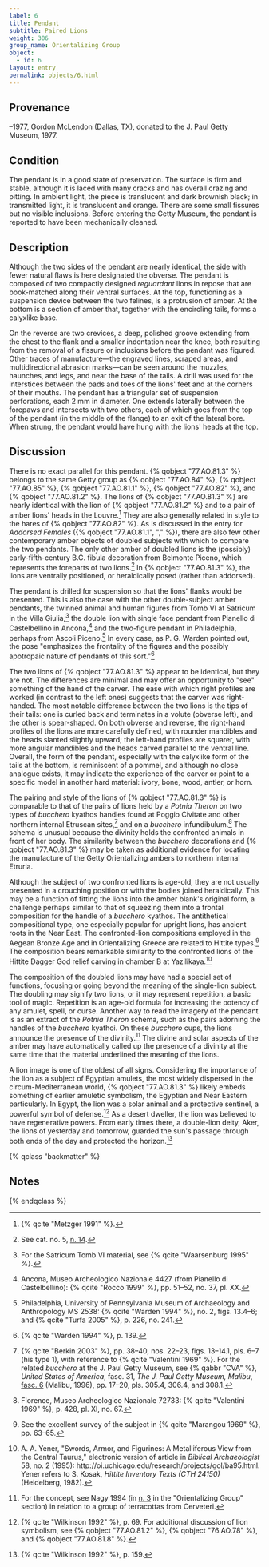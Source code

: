 ```yaml
---
label: 6
title: Pendant
subtitle: Paired Lions
weight: 306
group_name: Orientalizing Group
object:
  - id: 6
layout: entry
permalink: objects/6.html
---
```


## Provenance

–1977, Gordon McLendon (Dallas, TX), donated to the J. Paul Getty Museum, 1977.

## Condition

The pendant is in a good state of preservation. The surface is firm and stable, although it is laced with many cracks and has overall crazing and pitting. In ambient light, the piece is translucent and dark brownish black; in transmitted light, it is translucent and orange. There are some small fissures but no visible inclusions. Before entering the Getty Museum, the pendant is reported to have been mechanically cleaned.

## Description

Although the two sides of the pendant are nearly identical, the side with fewer natural flaws is here designated the obverse. The pendant is composed of two compactly designed *reguardant* lions in repose that are book-matched along their ventral surfaces. At the top, functioning as a suspension device between the two felines, is a protrusion of amber. At the bottom is a section of amber that, together with the encircling tails, forms a calyxlike base.

On the reverse are two crevices, a deep, polished groove extending from the chest to the flank and a smaller indentation near the knee, both resulting from the removal of a fissure or inclusions before the pendant was figured. Other traces of manufacture—the engraved lines, scraped areas, and multidirectional abrasion marks—can be seen around the muzzles, haunches, and legs, and near the base of the tails. A drill was used for the interstices between the pads and toes of the lions' feet and at the corners of their mouths. The pendant has a triangular set of suspension perforations, each 2 mm in diameter. One extends laterally between the forepaws and intersects with two others, each of which goes from the top of the pendant (in the middle of the flange) to an exit of the lateral bore. When strung, the pendant would have hung with the lions' heads at the top.

## Discussion

There is no exact parallel for this pendant. {% qobject "77.AO.81.3" %} belongs to the same Getty group as {% qobject "77.AO.84" %}, {% qobject "77.AO.85" %}, {% qobject "77.AO.81.1" %}, {% qobject "77.AO.82" %}, and {% qobject "77.AO.81.2" %}. The lions of {% qobject "77.AO.81.3" %} are nearly identical with the lion of {% qobject "77.AO.81.2" %} and to a pair of amber lions' heads in the Louvre.[^1] They are also generally related in style to the hares of {% qobject "77.AO.82" %}. As is discussed in the entry for *Addorsed Females* ({% qobject "77.AO.81.1", "," %}), there are also few other contemporary amber objects of doubled subjects with which to compare the two pendants. The only other amber of doubled lions is the (possibly) early-fifth-century B.C. fibula decoration from Belmonte Piceno, which represents the foreparts of two lions.[^2] In {% qobject "77.AO.81.3" %}, the lions are ventrally positioned, or heraldically posed (rather than addorsed).

The pendant is drilled for suspension so that the lions' flanks would be presented. This is also the case with the other double-subject amber pendants, the twinned animal and human figures from Tomb VI at Satricum in the Villa Giulia,[^3] the double lion with single face pendant from Pianello di Castelbellino in Ancona,[^4] and the two-figure pendant in Philadelphia, perhaps from Ascoli Piceno.[^5] In every case, as P. G. Warden pointed out, the pose "emphasizes the frontality of the figures and the possibly apotropaic nature of pendants of this sort."[^6]

The two lions of {% qobject "77.AO.81.3" %} appear to be identical, but they are not. The differences are minimal and may offer an opportunity to "see" something of the hand of the carver. The ease with which right profiles are worked (in contrast to the left ones) suggests that the carver was right-handed. The most notable difference between the two lions is the tips of their tails: one is curled back and terminates in a volute (obverse left), and the other is spear-shaped. On both obverse and reverse, the right-hand profiles of the lions are more carefully defined, with rounder mandibles and the heads slanted slightly upward; the left-hand profiles are squarer, with more angular mandibles and the heads carved parallel to the ventral line. Overall, the form of the pendant, especially with the calyxlike form of the tails at the bottom, is reminiscent of a pommel, and although no close analogue exists, it may indicate the experience of the carver or point to a specific model in another hard material: ivory, bone, wood, antler, or horn.

The pairing and style of the lions of {% qobject "77.AO.81.3" %} is comparable to that of the pairs of lions held by a *Potnia Theron* on two types of *bucchero* kyathos handles found at Poggio Civitate and other northern internal Etruscan sites,[^7] and on a *bucchero* infundibulum.[^8] The schema is unusual because the divinity holds the confronted animals in front of her body. The similarity between the *bucchero* decorations and {% qobject "77.AO.81.3" %} may be taken as additional evidence for locating the manufacture of the Getty Orientalizing ambers to northern internal Etruria.

Although the subject of two confronted lions is age-old, they are not usually presented in a crouching position or with the bodies joined heraldically. This may be a function of fitting the lions into the amber blank's original form, a challenge perhaps similar to that of squeezing them into a frontal composition for the handle of a *bucchero* kyathos. The antithetical compositional type, one especially popular for upright lions, has ancient roots in the Near East. The confronted-lion compositions employed in the Aegean Bronze Age and in Orientalizing Greece are related to Hittite types.[^9] The composition bears remarkable similarity to the confronted lions of the Hittite Dagger God relief carving in chamber B at Yazilikaya.[^10]

The composition of the doubled lions may have had a special set of functions, focusing or going beyond the meaning of the single-lion subject. The doubling may signify two lions, or it may represent repetition, a basic tool of magic. Repetition is an age-old formula for increasing the potency of any amulet, spell, or curse. Another way to read the imagery of the pendant is as an extract of the *Potnia Theron* schema, such as the pairs adorning the handles of the *bucchero* kyathoi. On these *bucchero* cups, the lions announce the presence of the divinity.[^11] The divine and solar aspects of the amber may have automatically called up the presence of a divinity at the same time that the material underlined the meaning of the lions.

A lion image is one of the oldest of all signs. Considering the importance of the lion as a subject of Egyptian amulets, the most widely dispersed in the circum-Mediterranean world, {% qobject "77.AO.81.3" %} likely embeds something of earlier amuletic symbolism, the Egyptian and Near Eastern particularly. In Egypt, the lion was a solar animal and a protective sentinel, a powerful symbol of defense.[^12] As a desert dweller, the lion was believed to have regenerative powers. From early times there, a double-lion deity, Aker, the lions of yesterday and tomorrow, guarded the sun's passage through both ends of the day and protected the horizon.[^13]

{% qclass "backmatter" %}
## Notes
{% endqclass %}

[^1]: {% qcite "Metzger 1991" %}.

[^2]: See cat. no. 5, [n. 14](/objects/5/#fn:14).

[^3]: For the Satricum Tomb VI material, see {% qcite "Waarsenburg 1995" %}.

[^4]: Ancona, Museo Archeologico Nazionale 4427 (from Pianello di Castelbellino): {% qcite "Rocco 1999" %}, pp. 51–52, no. 37, pl. XX.

[^5]: Philadelphia, University of Pennsylvania Museum of Archaeology and Anthropology MS 2538: {% qcite "Warden 1994" %}, no. 2, figs. 13.4–6; and {% qcite "Turfa 2005" %}, p. 226, no. 241.

[^6]: {% qcite "Warden 1994" %}, p. 139.

[^7]: {% qcite "Berkin 2003" %}, pp. 38–40, nos. 22–23, figs. 13–14.1, pls. 6–7 (his type 1), with reference to {% qcite "Valentini 1969" %}. For the related *bucchero* at the J. Paul Getty Museum, see {% qabbr "CVA" %}, *United States of America*, fasc. 31, *The J. Paul Getty Museum, Malibu*, [fasc. 6](https://www.getty.edu/publications/virtuallibrary/0892362936.html) (Malibu, 1996), pp. 17–20, pls. 305.4, 306.4, and 308.1.

[^8]: Florence, Museo Archeologico Nazionale 72733: {% qcite "Valentini 1969" %}, p. 428, pl. XI, no. 67.

[^9]: See the excellent survey of the subject in {% qcite "Marangou 1969" %}, pp. 63–65.

[^10]: A. A. Yener, "Swords, Armor, and Figurines: A Metalliferous View from the Central Taurus," electronic version of article in *Biblical Archaeologist* 58, no. 2 (1995): <span class="url-string">http:&#47;&#47;oi.uchicago.edu/research/projects/gol/ba95.html</span>. Yener refers to S. Kosak, *Hittite Inventory Texts (CTH 24150)* (Heidelberg, 1982).

[^11]: For the concept, see Nagy 1994 (in [n. 3](/objects/groups/1/#fn:3) in the "Orientalizing Group" section) in relation to a group of terracottas from Cerveteri.

[^12]: {% qcite "Wilkinson 1992" %}, p. 69. For additional discussion of lion symbolism, see {% qobject "77.AO.81.2" %}, {% qobject "76.AO.78" %}, and {% qobject "77.AO.81.8" %}.

[^13]: {% qcite "Wilkinson 1992" %}, p. 159.
